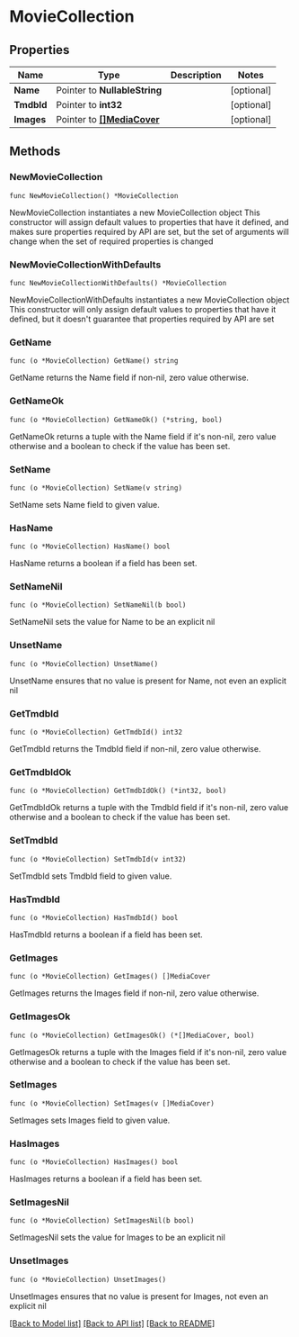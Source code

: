 # MovieCollection

## Properties

Name | Type | Description | Notes
------------ | ------------- | ------------- | -------------
**Name** | Pointer to **NullableString** |  | [optional] 
**TmdbId** | Pointer to **int32** |  | [optional] 
**Images** | Pointer to [**[]MediaCover**](MediaCover.md) |  | [optional] 

## Methods

### NewMovieCollection

`func NewMovieCollection() *MovieCollection`

NewMovieCollection instantiates a new MovieCollection object
This constructor will assign default values to properties that have it defined,
and makes sure properties required by API are set, but the set of arguments
will change when the set of required properties is changed

### NewMovieCollectionWithDefaults

`func NewMovieCollectionWithDefaults() *MovieCollection`

NewMovieCollectionWithDefaults instantiates a new MovieCollection object
This constructor will only assign default values to properties that have it defined,
but it doesn't guarantee that properties required by API are set

### GetName

`func (o *MovieCollection) GetName() string`

GetName returns the Name field if non-nil, zero value otherwise.

### GetNameOk

`func (o *MovieCollection) GetNameOk() (*string, bool)`

GetNameOk returns a tuple with the Name field if it's non-nil, zero value otherwise
and a boolean to check if the value has been set.

### SetName

`func (o *MovieCollection) SetName(v string)`

SetName sets Name field to given value.

### HasName

`func (o *MovieCollection) HasName() bool`

HasName returns a boolean if a field has been set.

### SetNameNil

`func (o *MovieCollection) SetNameNil(b bool)`

 SetNameNil sets the value for Name to be an explicit nil

### UnsetName
`func (o *MovieCollection) UnsetName()`

UnsetName ensures that no value is present for Name, not even an explicit nil
### GetTmdbId

`func (o *MovieCollection) GetTmdbId() int32`

GetTmdbId returns the TmdbId field if non-nil, zero value otherwise.

### GetTmdbIdOk

`func (o *MovieCollection) GetTmdbIdOk() (*int32, bool)`

GetTmdbIdOk returns a tuple with the TmdbId field if it's non-nil, zero value otherwise
and a boolean to check if the value has been set.

### SetTmdbId

`func (o *MovieCollection) SetTmdbId(v int32)`

SetTmdbId sets TmdbId field to given value.

### HasTmdbId

`func (o *MovieCollection) HasTmdbId() bool`

HasTmdbId returns a boolean if a field has been set.

### GetImages

`func (o *MovieCollection) GetImages() []MediaCover`

GetImages returns the Images field if non-nil, zero value otherwise.

### GetImagesOk

`func (o *MovieCollection) GetImagesOk() (*[]MediaCover, bool)`

GetImagesOk returns a tuple with the Images field if it's non-nil, zero value otherwise
and a boolean to check if the value has been set.

### SetImages

`func (o *MovieCollection) SetImages(v []MediaCover)`

SetImages sets Images field to given value.

### HasImages

`func (o *MovieCollection) HasImages() bool`

HasImages returns a boolean if a field has been set.

### SetImagesNil

`func (o *MovieCollection) SetImagesNil(b bool)`

 SetImagesNil sets the value for Images to be an explicit nil

### UnsetImages
`func (o *MovieCollection) UnsetImages()`

UnsetImages ensures that no value is present for Images, not even an explicit nil

[[Back to Model list]](../README.md#documentation-for-models) [[Back to API list]](../README.md#documentation-for-api-endpoints) [[Back to README]](../README.md)


